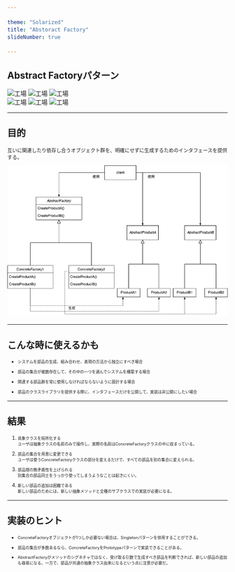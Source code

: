 ```yaml
---

theme: "Solarized"
title: "Abstoract Factory"
slideNumber: true

---
```

<style type="text/css"> p,li { font-size:0.8em; text-align:left; }
</style>

## Abstract Factoryパターン
<div>
    <img src="./Images/いらすとや/工場.png" alt="工場" style="height:4cm;">
    <img src="./Images/いらすとや/抵抗器.png" alt="工場" style="height:2cm;">
    <img src="./Images/いらすとや/紫発光ダイオード.png" alt="工場" style="height:2cm;">
</div>
<div>
    <img src="./Images/いらすとや/工場.png" alt="工場" style="height:4cm;">
    <img src="./Images/いらすとや/抵抗器2.png" alt="工場" style="height:2cm;">
    <img src="./Images/いらすとや/赤発光ダイオード.png" alt="工場" style="height:2cm;">
</div>

---

## 目的

互いに関連したり依存し合うオブジェクト群を、明確にせずに生成するためのインタフェースを提供する。

<img src="./Images/AbstractFactory.png" alt="class_diagram" style="border:none; box-shadow:none; width:18cm;">

---

## こんな時に使えるかも

- システムを部品の生成、組み合わせ、表現の方法から独立にすべき場合

- 部品の集合が複数存在して、その中の一つを選んでシステムを構築する場合

- 関連する部品群を常に使用しなければならないように設計する場合

- 部品のクラスライブラリを提供する際に、インタフェースだけを公開して、実装は非公開にしたい場合

---

## 結果

1. 具象クラスを局所化する<br>
ユーザは抽象クラスの名前のみで操作し、実際の名前はConcreteFactoryクラスの中に収まっている。

2. 部品の集合を用意に変更できる<br>
ユーザは使うConcreteFactoryクラスの部分を変えるだけで、すべての部品を別の集合に変えられる。

3. 部品間の無矛盾性を上げられる<br>
別集合の部品同士をうっかり使ってしまうようなことは起きにくい。

4. 新しい部品の追加は困難である<br>
新しい部品のためには、新しい抽象メソッドと全種のサブクラスでの実装が必要になる。

---

## 実装のヒント

- ConcreteFactoryオブジェクトが1つしか必要ない場合は、Singletonパターンを併用することができる。

- 部品の集合が多数あるなら、ConcreteFactoryをPrototypeパターンで実装できることがある。

- AbstractFactoryがメソッドのシグネチャではなく、受け取る引数で生成すべき部品を判断できれば、新しい部品の追加も容易になる。一方で、部品が共通の抽象クラス由来になるという点に注意が必要だ。

